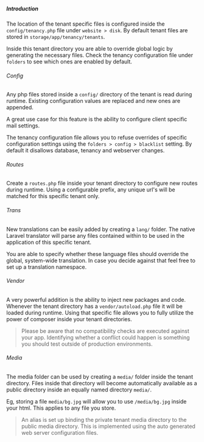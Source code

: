 ##### Introduction

The location of the tenant specific files is configured inside the `config/tenancy.php`
file under `website > disk`. By default tenant files 
are stored in `storage/app/tenancy/tenants`.

Inside this tenant directory you are able to override global logic by
generating the necessary files. Check the tenancy configuration file under
`folders` to see which ones are enabled by default.

###### Config

Any php files stored inside a `config/` directory of the tenant is read
during runtime. Existing configuration values are replaced and new ones
are appended.

A great use case for this feature is the ability to configure client 
specific mail settings.

The tenancy configuration file allows you to refuse overrides of specific
configuration settings using the `folders > config > blacklist` setting.
By default it disallows database, tenancy and webserver changes.

###### Routes

Create a `routes.php` file inside your tenant directory to configure
new routes during runtime. Using a configurable prefix, any unique
url's will be matched for this specific tenant only.

###### Trans

New translations can be easily added by creating a `lang/` folder.
The native Laravel translator will parse any files contained within
to be used in the application of this specific tenant.

You are able to specify whether these language files should override
the global, system-wide translation. In case you decide against that
feel free to set up a translation namespace.

###### Vendor

A very powerful addition is the ability to inject new packages and code.
Whenever the tenant directory has a `vendor/autoload.php` file it will
be loaded during runtime. Using that specific file allows you to fully
utilize the power of composer inside your tenant directories.

> Please be aware that no compatibility checks are executed against your app.
Identifying whether a conflict could happen is something you should test
outside of production environments.

###### Media

The media folder can be used by creating a `media/` folder inside the
tenant directory. Files inside that directory will become automatically
available as a public directory inside an equally named directory `media/`.

Eg, storing a file `media/bg.jpg` will allow you to use `/media/bg.jpg` inside
your html. This applies to any file you store.

> An alias is set up binding the private tenant media directory to the public
media directory. This is implemented using the auto generated web server
configuration files.